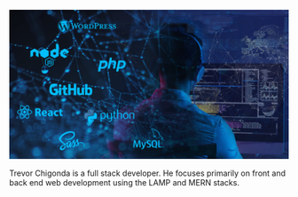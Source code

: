 
![The world wide web.](docs/images/web-hero.jpg)

Trevor Chigonda is a full stack developer. He focuses primarily on front and back end web development using the LAMP and MERN stacks.